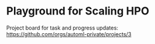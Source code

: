 # Playground for Scaling HPO

Project board for task and progress updates: https://github.com/orgs/automl-private/projects/3 
